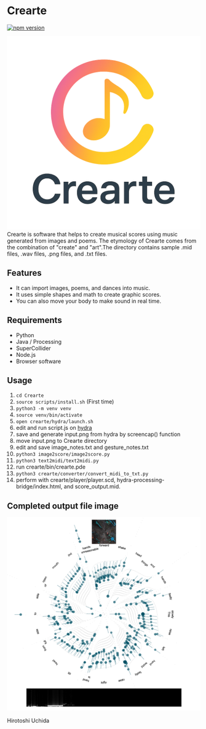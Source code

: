 # Crearte

[![npm version](https://img.shields.io/npm/v/crearte.svg)](https://www.npmjs.com/package/crearte)

![Crearte](https://github.com/Uchida16104/Crearte/blob/5ed6023b7a236017dd8bdbee3ec26b7434932192/Crearte.png "Crearte")
Crearte is software that helps to create musical scores using music generated from images and poems. The etymology of Crearte comes from the combination of "create" and "art".The directory contains sample .mid files, .wav files, .png files, and .txt files.

## Features
- It can import images, poems, and dances into music.
- It uses simple shapes and math to create graphic scores.
- You can also move your body to make sound in real time.

## Requirements
- Python
- Java / Processing
- SuperCollider
- Node.js
- Browser software

## Usage
1. ``` cd Crearte ```
2. ``` source scripts/install.sh ``` (First time)
3. ``` python3 -m venv venv ```
4. ``` source venv/bin/activate ```
5. ``` open crearte/hydra/launch.sh ```
6. edit and run script.js on [hydra](https://hydra.ojack.xyz)
7. save and generate input.png from hydra by screencap() function
8. move input.png to Crearte directory
9. edit and save image_notes.txt and gesture_notes.txt
10. ``` python3 image2score/image2score.py ```
11. ``` python3 text2midi/text2midi.py ```
12. run crearte/bin/crearte.pde
13. ``` python3 crearte/converter/convert_midi_to_txt.py ```
14. perform with crearte/player/player.scd, hydra-processing-bridge/index.html, and score_output.mid.

## Completed output file image
![Score](https://github.com/Uchida16104/Crearte/blob/5858fa8e0603a74b2438edc931317dc218e898a5/output_full_score.png "Score")

Hirotoshi Uchida
